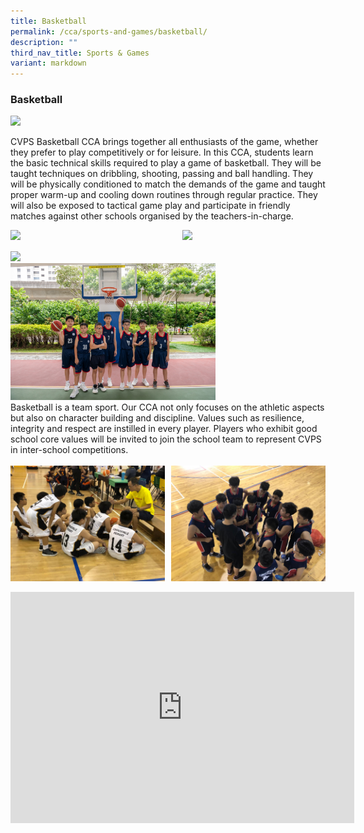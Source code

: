 ```yaml
---
title: Basketball
permalink: /cca/sports-and-games/basketball/
description: ""
third_nav_title: Sports & Games
variant: markdown
---
```

### **Basketball**

<img src="/images/Year%202025/2025%20CCA/Basketball_4_R.jpg" style="width:65%"><br>

CVPS Basketball CCA brings together all enthusiasts of the game, whether they prefer to play competitively or for leisure. In this CCA, students learn the basic technical skills required to play a game of basketball. They will be taught techniques on dribbling, shooting, passing and ball handling. They will be physically conditioned to match the demands of the game and taught proper warm-up and cooling down routines through regular practice. They will also be exposed to tactical game play and participate in friendly matches against other schools organised by the teachers-in-charge. <br>

<img src="/images/Year%202025/2025%20CCA/Basketball_1_R.jpg" style="width:42%" align="left">
<img src="/images/Year%202025/2025%20CCA/Basketball_3_R.jpg" style="width:45.5%" align="right">
<br clear="left">
<br clear="right">

<img src="/images/2024%20Open%20House/CCA/Basketball_1.jpg" style="width:65%">
<br>
<img src="/images/2024%20Open%20House/CCA/Basketball_2R.jpg" style="width:65%">
<br>
Basketball is a team sport. Our CCA not only focuses on the athletic aspects but also on character building and discipline. Values such as resilience, integrity and respect are instilled in every player. Players who exhibit good school core values will be invited to join the school team to represent CVPS in inter-school competitions.<br>

<br>
<img src="/images/basketball3.jpeg" style="width:49%" align="left">
<img src="/images/basketball4.jpeg" style="width:49%" align="right">
<br clear="left">
<br clear="right">

<center>
<iframe allowfullscreen="true" height="370" width="550" frameborder="0" src="https://docs.google.com/presentation/d/e/2PACX-1vQlkXYEMzkMUDSIS_yDKHhs4T8624FwVEZyLjsy2cGglGg8FTevneEoHu5_QYod7ZQCSV_EoZQMWHaE/embed?start=false&amp;loop=false&amp;delayms=3000"></iframe></center>